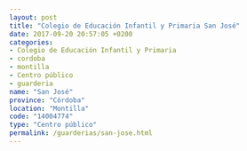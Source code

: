 ```yaml
---
layout: post
title: "Colegio de Educación Infantil y Primaria San José"
date: 2017-09-20 20:57:05 +0200
categories:
- Colegio de Educación Infantil y Primaria
- cordoba
- montilla
- Centro público
- guarderia
name: "San José"
province: "Córdoba"
location: "Montilla"
code: "14004774"
type: "Centro público"
permalink: /guarderias/san-jose.html
---
```

